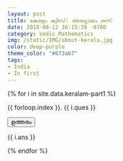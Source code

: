 ```yaml
---
layout: post
title: കേരളം ക്വിസ്: അദ്ധ്യായം ഒന്ന്
date: 2018-08-12 16:15:39 -0700
category: Vedic_Mathematics
img: /static/IMG/about-kerala.jpg
color: deep-purple
theme_color: "#673ab7"
tags: 
- India
- In first
---
```


{% for i in site.data.keralam-part1 %}
<div class="w3-panel w3-pale-blue w3-leftbar w3-border-blue">
<p>{{ forloop.index }}. {{ i.ques }}</p>
</div>
<button onclick="myFunction('Demo{{ forloop.index }}')" class="w3-button w3-block w3-left-align w3-green">
ഉത്തരം</button>

<div id="Demo{{ forloop.index }}" class="w3-hide w3-container">
  <p>{{ i.ans }}</p>
</div>
{% endfor %}
